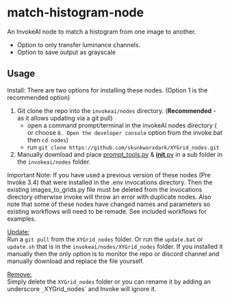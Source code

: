 # match-histogram-node
An InvokeAI node to match a histogram from one image to another.
- Option to only transfer luminance channels.
- Option to save output as grayscale

## Usage
Install: There are two options for installing these nodes. (Option 1 is the recommended option) 
1. Git clone the repo into the `invokeai/nodes` directory. (**Recommended** - as it allows updating via a git pull)
    - open a command prompt/terminal in the invokeAI nodes directory ( or choose `8. Open the developer console` option from the invoke.bat then `cd nodes`)
    - run `git clone https://github.com/skunkworxdark/XYGrid_nodes.git`
2. Manually download and place [prompt_tools.py](prompt_tools.py) & [__init__.py](__init__.py) in a sub folder in the `invokeai/nodes` folder.

Important Note: If you have used a previous version of these nodes (Pre Invoke 3.4) that were installed in the .env invocations directory. Then the existing images_to_grids.py file must be deleted from the invocations directory otherwise invoke will throw an error with duplicate nodes. Also note that some of these nodes have changed names and parameters so existing workflows will need to be remade. See included workflows for examples.

<ins>Update:</ins><BR>
Run a `git pull` from the `XYGrid_nodes` folder. Or run the `update.bat` or `update.sh` that is in the `invokeai/nodes/XYGrid_nodes` folder. If you installed it manually then the only option is to monitor the repo or discord channel and manually download and replace the file yourself.

<ins>Remove:</ins><BR>
Simply delete the `XYGrid_nodes` folder or you can rename it by adding an underscore `_`XYGrid_nodes` and Invoke will ignore it.
